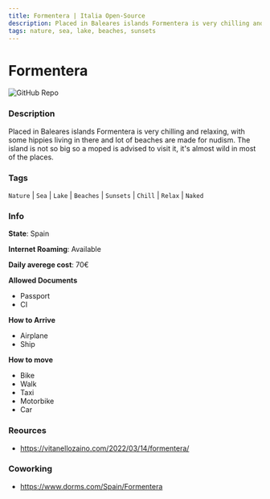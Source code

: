 ```yaml
---
title: Formentera | Italia Open-Source
description: Placed in Baleares islands Formentera is very chilling and relaxing, with some hippies living in there and lot of beaches are made for nudism. The island is not so big so a moped is advised to visit it, it's almost wild in most of the places.
tags: nature, sea, lake, beaches, sunsets
---
```

        

# Formentera

![GitHub Repo](https://img.shields.io/static/v1?label=category&message=digital-nomads&color=green)

### Description

Placed in Baleares islands Formentera is very chilling and relaxing, with some hippies living in there and lot of beaches are made for nudism. The island is not so big so a moped is advised to visit it, it's almost wild in most of the places.

### Tags

`Nature` | `Sea` | `Lake` | `Beaches` | `Sunsets` | `Chill` | `Relax` | `Naked`

### Info

**State**: Spain

**Internet Roaming**: Available

**Daily averege cost**: 70€

**Allowed Documents**

- Passport
- CI

**How to Arrive**

- Airplane
- Ship

**How to move**

- Bike
- Walk
- Taxi
- Motorbike
- Car

### Reources

- https://vitanellozaino.com/2022/03/14/formentera/

### Coworking

- https://www.dorms.com/Spain/Formentera